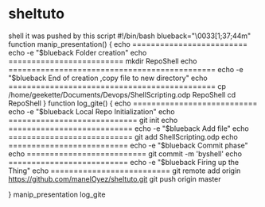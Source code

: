 # sheltuto
shell
it was pushed by this script 
#!/bin/bash
blueback="\0033[1;37;44m"
function manip_presentation() {
 echo =========================
 echo  -e "$blueback Folder creation"
 echo =========================
 mkdir RepoShell
 echo =============================================
 echo  -e "$blueback End of creation ,copy file to new directory"
 echo =============================================
 cp   /home/geekette/Documents/Devops/ShellScripting.odp  RepoShell
 cd RepoShell
}
function log_gite() {
 echo ===========================
 echo  -e "$blueback Local Repo Initialization"
 echo ============================
 git init
 echo ===========================
 echo  -e "$blueback Add file"
 echo ===========================
 git add ShellScripting.odp
 echo ==========================
 echo  -e "$blueback Commit phase"
 echo ==========================
 git commit -m 'byshell'
 echo ==========================
 echo   -e "$blueback Firing up the Thing"
 echo ==========================
 git remote add origin https://github.com/manelOyez/sheltuto.git
 git push origin master

}
manip_presentation
log_gite

